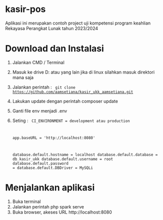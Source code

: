# kasir-pos
Aplikasi ini merupakan contoh project uji kompetensi program keahlian Rekayasa Perangkat Lunak tahun 2023/2024

# Download dan Instalasi
1. Jalankan CMD / Terminal
2. Masuk ke drive D: atau yang lain jika di linux silahkan masuk direktori mana saja
3. Jalankan perintah : 
    <code>
    git clone https://github.com/aamsetiana/kasir_ukk_aamsetiana.git
    </code>
4. Lakukan update dengan perintah 
   composer update
5. Ganti file env menjadi .env
6. Seting :
   <code> 
   CI_ENVIRONMENT = development atau production
   
   app.baseURL = 'http://localhost:8080'

   database.default.hostname = localhost
   database.default.database = db_kasir_ukk
   database.default.username = root
   database.default.password = 
   database.default.DBDriver = MySQLi
    </code>
# Menjalankan aplikasi
1. Buka terminal
2. Jalankan perintah
   php spark serve
3. Buka browser, akeses URL
   http://localhost:8080